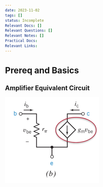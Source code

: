 ```yaml
---
date: 2023-11-02
tags: []
status: Incomplete
Relevant Docs: []
Relevant Questions: []
Relevant Notes: []
Practical Docs: 
Relevant Links:
---
```


# Prereq and Basics

## Amplifier Equivalent Circuit
![Pasted image 20230725151706](Attachments/Pasted%20image%2020230725151706.png)
